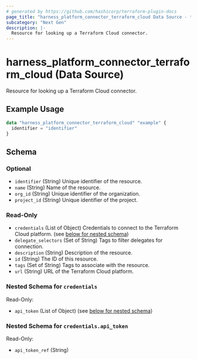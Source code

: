 ```yaml
---
# generated by https://github.com/hashicorp/terraform-plugin-docs
page_title: "harness_platform_connector_terraform_cloud Data Source - terraform-provider-harness"
subcategory: "Next Gen"
description: |-
  Resource for looking up a Terraform Cloud connector.
---
```


# harness_platform_connector_terraform_cloud (Data Source)

Resource for looking up a Terraform Cloud connector.

## Example Usage

```terraform
data "harness_platform_connector_terraform_cloud" "example" {
  identifier = "identifier"
}
```

<!-- schema generated by tfplugindocs -->
## Schema

### Optional

- `identifier` (String) Unique identifier of the resource.
- `name` (String) Name of the resource.
- `org_id` (String) Unique identifier of the organization.
- `project_id` (String) Unique identifier of the project.

### Read-Only

- `credentials` (List of Object) Credentials to connect to the Terraform Cloud platform. (see [below for nested schema](#nestedatt--credentials))
- `delegate_selectors` (Set of String) Tags to filter delegates for connection.
- `description` (String) Description of the resource.
- `id` (String) The ID of this resource.
- `tags` (Set of String) Tags to associate with the resource.
- `url` (String) URL of the Terraform Cloud platform.

<a id="nestedatt--credentials"></a>
### Nested Schema for `credentials`

Read-Only:

- `api_token` (List of Object) (see [below for nested schema](#nestedobjatt--credentials--api_token))

<a id="nestedobjatt--credentials--api_token"></a>
### Nested Schema for `credentials.api_token`

Read-Only:

- `api_token_ref` (String)



